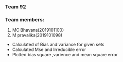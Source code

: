 ### Team 92

### Team members:

1. MC Bhavana(2019101100)
2. M pravalika(2019101098)


* Calculated of Bias and variance for given sets
* Calculated Mse and Irreducible error
* Plotted bias square ,varience and mean square error
 
